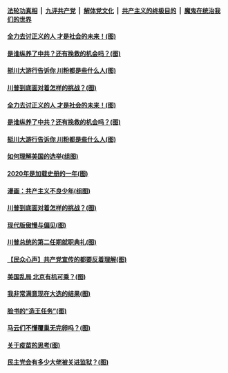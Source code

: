 ####  [法轮功真相](../../../../basic/blob/master/README.md?t=11171331) &nbsp;|&nbsp; [九评共产党](../../../../9ping.md/blob/master/README.md?t=11171331) &nbsp;|&nbsp; [解体党文化](../../../../jtdwh.md/blob/master/README.md?t=11171331)  &nbsp;|&nbsp; [共产主义的终极目的](../../../../gczydzjmd.md/blob/master/README.md?t=11171331) &nbsp;|&nbsp; [魔鬼在统治我们的世界](../../../../mgztzwmdsj.md/blob/master/README.md?t=11171331) 

#### [全力去讨正义的人 才是社会的未来！(图)](../pages/p4/952792.md?t=11171331) 

#### [是谁纵养了中共？还有挽救的机会吗？(图)](../pages/p4/952789.md?t=11171331) 

#### [挺川大游行告诉你 川粉都是些什么人(图)](../pages/p4/952793.md?t=11171331) 



#### [川普到底面对着怎样的挑战？(图)](../pages/p4/952690.md?t=11171331) 

#### [全力去讨正义的人 才是社会的未来！(图)](../pages/p4/952792.md?t=11171331) 

#### [是谁纵养了中共？还有挽救的机会吗？(图)](../pages/p4/952789.md?t=11171331) 

#### [挺川大游行告诉你 川粉都是些什么人(图)](../pages/p4/952793.md?t=11171331) 

#### [如何理解美国的选举(组图)](../pages/p4/952790.md?t=11171331) 

#### [2020年是加载史册的一年(图)](../pages/p4/952783.md?t=11171331) 

#### [漫画：共产主义不良少年(组图)](../pages/p4/952780.md?t=11171331) 




#### [川普到底面对着怎样的挑战？(图)](../pages/p4/952690.md?t=11171331) 

#### [现代版傲慢与偏见(图)](../pages/p4/952689.md?t=11171331) 

#### [川普总统的第二任期就职典礼(图)](../pages/p4/952650.md?t=11171331) 


#### [【民众心声】共产党宣传的都要反着理解(图)](../pages/p4/952533.md?t=11171331) 

#### [美国乱局 北京有机可乘？(图)](../pages/p4/952578.md?t=11171331) 

#### [我非常满意现在大选的结果(图)](../pages/p4/952572.md?t=11171331) 

#### [脸书的“造王任务”(图)](../pages/p4/952614.md?t=11171331) 

#### [马云们不懂覆巢无完卵吗？(图)](../pages/p4/952612.md?t=11171331) 

#### [关于疫苗的思考(图)](../pages/p4/952473.md?t=11171331) 

#### [民主党会有多少大佬被关进监狱？(图)](../pages/p4/952587.md?t=11171331) 


